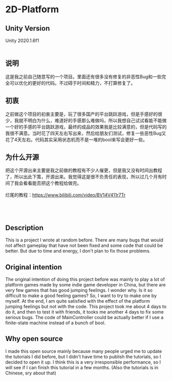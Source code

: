 # 2D-Platform
## Unity Version
Unity 2020.1.6f1
<br></br>
## 说明
这是我之前自己随意写的一个项目。里面还有很多没有修复的非恶性Bug和一些完全可以优化的更好的代码。不过碍于时间和精力，不打算修复了。
## 初衷
之前做这个项目的初衷主要是，玩了很多国产的平台跳跃游戏，但是手感好的很少，我就不明白为什么，难道好的手感那么难做吗，所以我想自己试试看能不能做一个好的手感的平台跳跃游戏，最终的成品的效果我是比较满意的，但是代码写的我很不满意。当时花了四天左右写出来，然后给朋友们测试，修复一些恶性Bug又花了4天左右。代码其实采用状态机而不是一堆的bool来写会更好一些。
## 为什么开源
把这个开源出来主要是我之前做的教程有不少人催更，但是我又没有时间出教程了，所以出此下策，开源出来。我觉得这是很不负责任的表现，所以过几个月有时间了我会看看能否把这个教程给做完。
<br></br>烂尾的教程：https://www.bilibili.com/video/BV14V411r7Tr
<br></br>
<br></br>
## Description
This is a project I wrote at random before. There are many bugs that would not affect gameplay that have not been fixed and some code that could be better. But due to time and energy, I don't plan to fix those problems. 
## Original intention
The original intention of doing this project before was mainly to play a lot of platform games made by some indie game developer in China, but there are very few games that has good jumping feelings. I wonder why. Is it so difficult to make a good feeling games? So, I want to try to make one by myself. At the end, I am quite satisfied with the effect of the platform jumping feelings but not with the code. This project took me about 4 days to do it, and then to test it with friends, it tooks me another 4 days to fix some serious bugs. The code of MainController could be actually better if I use a finite-state machine instead of a bunch of bool. 
## Why open source
I made this open source mainly because many people urged me to update the tutorials I did before, but I didn't have time to publish the tutorials, so I decided to open it up. I think this is a very irresponsible performance, so I will see if I can finish this tutorial in a few months. (Also the tutorials is in Chinese, sry about that)
